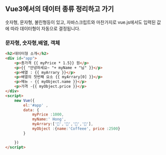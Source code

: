 ## Vue3에서의 데이터 종류 정리하고 가기

숫자형, 문자형, 불린형등이 있고, 자바스크립트와 마찬가지로 vue.js에서도 입력된 값에 따라 데이터형이 자동으로 결정됩니다. 

### 문자형, 숫자형,배열, 객체
```html
<h2>데이터형 소개</h2>
<div id="app">
    <p>총가격 {{ myPrice * 1.5}} 원</p>
    <p>{{ "안녕하세요~ "+ myName + "님" }}</p>
    <p>배열 : {{ myArrary }}</p>
    <p>배열의 첫번째 요소 {{ myArrary[0] }}</p>
    <p>메뉴 - {{ myObject.name }}</p>
    <p>가격 -{{ myObject.price }}</p>
</div>
<script>
    new Vue({
        el:'#app' ,
        data: {
            myPrice :1000,
            myName:' Hong',
            myArrary:['🍎','🍉','🍇','🍓'],
            myObject :{name:'Coffeee', price :2500}
        }

    })
</script>

```

